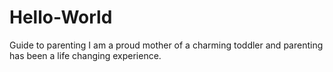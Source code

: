 # Hello-World
Guide to parenting 
I am a proud mother of a charming toddler and parenting has been a life changing experience.
